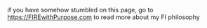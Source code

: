 if you have somehow stumbled on this page, go to https://FIREwithPurpose.com to read more about my FI philosophy
